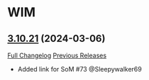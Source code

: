 # WIM

## [3.10.21](https://github.com/Legacy-of-Sylvanaar/wow-instant-messenger/tree/3.10.21) (2024-03-06)
[Full Changelog](https://github.com/Legacy-of-Sylvanaar/wow-instant-messenger/compare/3.10.20...3.10.21) [Previous Releases](https://github.com/Legacy-of-Sylvanaar/wow-instant-messenger/releases)

- Added link for SoM #73 @Sleepywalker69  
